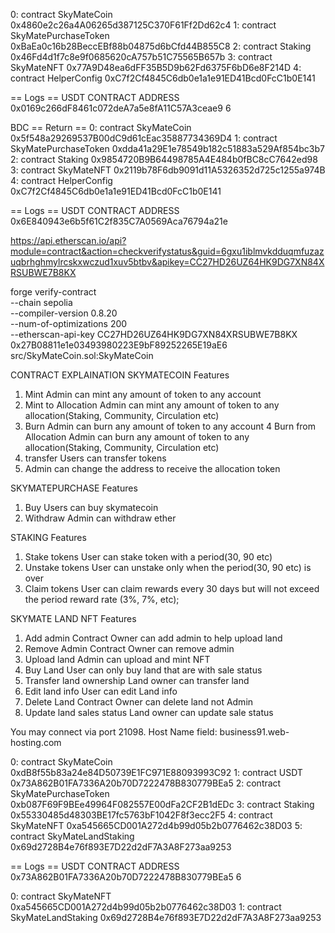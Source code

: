 0: contract SkyMateCoin 0x4860e2c26a4A06265d387125C370F61Ff2Dd62c4
1: contract SkyMatePurchaseToken 0xBaEa0c16b28BeccEBf88b04875d6bCfd44B855C8
2: contract Staking 0x46Fd4d1f7c8e9f0685620cA757b51C75565B657b
3: contract SkyMateNFT 0x77A9D48ea6dFF35B5D9b62Fd6375F6bD6e8F214D
4: contract HelperConfig 0xC7f2Cf4845C6db0e1a1e91ED41Bcd0FcC1b0E141

== Logs ==
USDT CONTRACT ADDRESS 0x0169c266dF8461c072deA7a5e8fA11C57A3ceae9 6

BDC
== Return ==
0: contract SkyMateCoin 0x5f548a29269537B00dC9d61cEac35887734369D4
1: contract SkyMatePurchaseToken 0xdda41a29E1e78549b182c51883a529Af854bc3b7
2: contract Staking 0x9854720B9B64498785A4E484b0fBC8cC7642ed98
3: contract SkyMateNFT 0x2119b78F6db9091d11A5326352d725c1255a974B
4: contract HelperConfig 0xC7f2Cf4845C6db0e1a1e91ED41Bcd0FcC1b0E141

== Logs ==
USDT CONTRACT ADDRESS 0x6E840943e6b5f61C2f835C7A0569Aca76794a21e

https://api.etherscan.io/api?module=contract&action=checkverifystatus&guid=6gxu1iblmvkdduqmfuzazuqbrhghmylrcskxwczud1xuv5btbv&apikey=CC27HD26UZ64HK9DG7XN84XRSUBWE7B8KX

forge verify-contract \
--chain sepolia \
--compiler-version 0.8.20 \
--num-of-optimizations 200 \
--etherscan-api-key CC27HD26UZ64HK9DG7XN84XRSUBWE7B8KX \
0x27B08811e1e03493980223E9bF89252265E19aE6 \
src/SkyMateCoin.sol:SkyMateCoin

CONTRACT EXPLAINATION
SKYMATECOIN
Features

1. Mint
   Admin can mint any amount of token to any account
2. Mint to Allocation
   Admin can mint any amount of token to any allocation(Staking, Community, Circulation etc)
3. Burn
   Admin can burn any amount of token to any account
   4 Burn from Allocation
   Admin can burn any amount of token to any allocation(Staking, Community, Circulation etc)
4. transfer
   Users can transfer tokens
5. Admin can change the address to receive the allocation token

SKYMATEPURCHASE
Features

1. Buy
   Users can buy skymatecoin
2. Withdraw
   Admin can withdraw ether

STAKING
Features

1. Stake tokens
   User can stake token with a period(30, 90 etc)
2. Unstake tokens
   User can unstake only when the period(30, 90 etc) is over
3. Claim tokens
   User can claim rewards every 30 days but will not exceed the period reward rate (3%, 7%, etc);

SKYMATE LAND NFT
Features

1. Add admin
   Contract Owner can add admin to help upload land
2. Remove Admin
   Contract Owner can remove admin
3. Upload land
   Admin can upload and mint NFT
4. Buy Land
   User can only buy land that are with sale status
5. Transfer land ownership
   Land owner can transfer land
6. Edit land info
   User can edit Land info
7. Delete Land
   Contract Owner can delete land not Admin
8. Update land sales status
   Land owner can update sale status

You may connect via port 21098.
Host Name field: business91.web-hosting.com

0: contract SkyMateCoin 0xdB8f55b83a24e84D50739E1FC971E88093993C92
1: contract USDT 0x73A862B01FA7336A20b70D7222478B830779BEa5
2: contract SkyMatePurchaseToken 0xb087F69F9BEe49964F082557E00dFa2CF2B1dEDc
3: contract Staking 0x55330485d48303BE17fc5763bF1042F8f3ecc2F5
4: contract SkyMateNFT 0xa545665CD001A272d4b99d05b2b0776462c38D03
5: contract SkyMateLandStaking 0x69d2728B4e76f893E7D22d2dF7A3A8F273aa9253

== Logs ==
USDT CONTRACT ADDRESS 0x73A862B01FA7336A20b70D7222478B830779BEa5 6

0: contract SkyMateNFT 0xa545665CD001A272d4b99d05b2b0776462c38D03
1: contract SkyMateLandStaking 0x69d2728B4e76f893E7D22d2dF7A3A8F273aa9253

